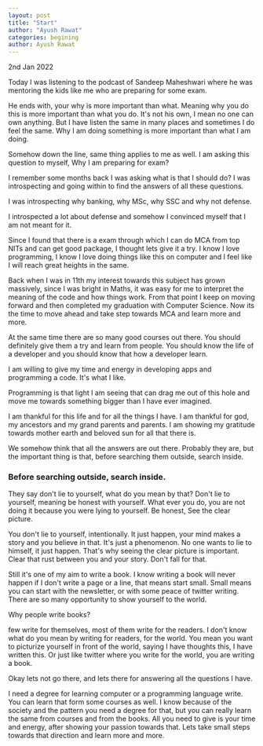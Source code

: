 ```yaml
---
layout: post
title: "Start"
author: "Ayush Rawat"
categories: begining
author: Ayush Rawat
---
```


2nd Jan 2022

Today I was listening to the podcast of Sandeep Maheshwari where he was mentoring the kids like me who are preparing for some exam. 

He ends with, your why is more important than what. Meaning why you do this is more important than what you do. It's not his own, I mean no one can own anything. But I have listen the same in many places and sometimes I do feel the same. Why I am doing something is more important than what I am doing.

Somehow down the line, same thing applies to me as well. I am asking this question to myself, Why I am preparing for exam?

I remember some months back I was asking what is that I should do? I was introspecting and going within to find the answers of all these questions. 

I was introspecting why banking, why MSc, why SSC and why not defense.

I introspected a lot about defense and somehow I convinced myself that I am not meant for it. 

Since I found that there is a exam through which I can do MCA from top NITs and can get good package, I thought lets give it a try. I know I love programming, I know I love doing things like this on computer and I feel like I will reach great heights in the same. 

Back when I was in 11th my interest towards this subject has grown massively, since I was bright in Maths, it was easy for me to interpret the meaning of the code and how things work. From that point I keep on moving forward and then completed my graduation with Computer Science. Now its the time to move ahead and take step towards MCA and learn more and more.

At the same time there are so many good courses out there. You should definitely give them a try and learn from people. You should know the life of a developer and you should know that how a developer learn.

I am willing to give my time and energy in developing apps and programming a code. It's what I like.

Programming is that light I am seeing that can drag me out of this hole and move me towards something bigger than I have ever imagined. 

I am thankful for this life and for all the things I have. I am thankful for god, my ancestors and my grand parents and parents. I am showing my gratitude towards mother earth and beloved sun for all that there is.

We somehow think that all the answers are out there. Probably they are, but the important thing is that, before searching them outside, search inside.

### Before searching outside, search inside.
They say don't lie to yourself, what do you mean by that? Don't lie to yourself, meaning be honest with yourself. What ever you do, you are not doing it because you were lying to yourself. Be honest, See the clear picture.

You don't lie to yourself, intentionally. It just happen, your mind makes a story and you believe in that. It's just a phenomenon. No one wants to lie to himself, it just happen. That's why seeing the clear picture is important. Clear that rust between you and your story. Don't fall for that. 

Still it's one of my aim to write a book. I know writing a book will never happen if I don't write a page or a line, that means start small. Small means you can start with the newsletter, or with some peace of twitter writing. There are so many opportunity to show yourself to the world. 

Why people write books?

few write for themselves, most of them write for the readers. I don't know what do you mean by writing for readers, for the world. You mean you want to picturize yourself in front of the world, saying I have thoughts this, I have written this. Or just like twitter where you write for the world, you are writing a book.

Okay lets not go there, and lets there for answering all the questions I have. 

I need a degree for learning computer or a programming language write. You can learn that form some courses as well. I know because of the society and the pattern you need a degree for that, but you can really learn the same from courses and from the books. All you need to give is your time and energy, after showing your passion towards that. Lets take small steps towards that direction and learn more and more.

